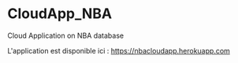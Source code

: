 # CloudApp_NBA
Cloud Application on NBA database 


L'application est disponible ici : https://nbacloudapp.herokuapp.com
